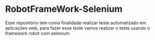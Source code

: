 # RobotFrameWork-Selenium
Esse repositório tem como finalidade realizar teste automatizado em aplicações web, para fazer esse teste  vamos realizar o teste usando o framework robot com selenium
